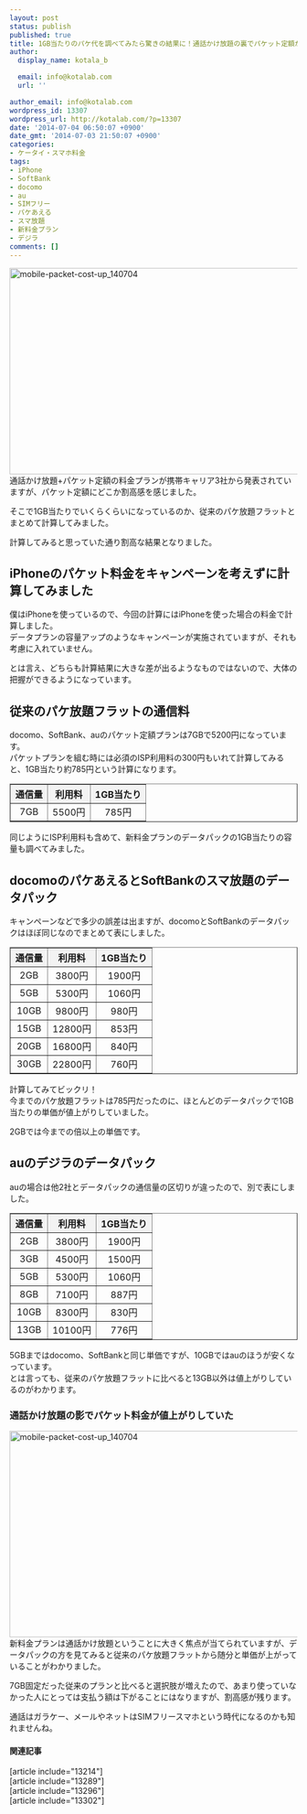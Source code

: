 ```yaml
---
layout: post
status: publish
published: true
title: 1GB当たりのパケ代を調べてみたら驚きの結果に！通話かけ放題の裏でパケット定額が値上がりしていた！
author:
  display_name: kotala_b

  email: info@kotalab.com
  url: ''

author_email: info@kotalab.com
wordpress_id: 13307
wordpress_url: http://kotalab.com/?p=13307
date: '2014-07-04 06:50:07 +0900'
date_gmt: '2014-07-03 21:50:07 +0900'
categories:
- ケータイ・スマホ料金
tags:
- iPhone
- SoftBank
- docomo
- au
- SIMフリー
- パケあえる
- スマ放題
- 新料金プラン
- デジラ
comments: []
---
```

<p><img src="http://kotalab.com/wp-content/uploads/mobile-packet-cost-up_140704-546x361.jpg" alt="mobile-packet-cost-up_140704" width="546" height="361" class="alignnone size-large wp-image-13311" /><br />
通話かけ放題+パケット定額の料金プランが携帯キャリア3社から発表されていますが、パケット定額にどこか割高感を感じました。</p>
<p>そこで1GB当たりでいくらくらいになっているのか、従来のパケ放題フラットとまとめて計算してみました。</p>
<p>計算してみると思っていた通り割高な結果となりました。<br />
<!--more--></p>
<h2>iPhoneのパケット料金をキャンペーンを考えずに計算してみました</h2>
<p>僕はiPhoneを使っているので、今回の計算にはiPhoneを使った場合の料金で計算しました。<br />
データプランの容量アップのようなキャンペーンが実施されていますが、それも考慮に入れていません。</p>
<p>とは言え、どちらも計算結果に大きな差が出るようなものではないので、大体の把握ができるようになっています。</p>
<h2>従来のパケ放題フラットの通信料</h2>
<p>docomo、SoftBank、auのパケット定額プランは7GBで5200円になっています。<br />
パケットプランを組む時には必須のISP利用料の300円もいれて計算してみると、1GB当たり約785円という計算になります。</p>
<table border="1" width="100%" align="center">
<tbody>
<tr bgcolor="#f3f3f3" align="center">
<th>通信量</th>
<th>利用料</th>
<th>1GB当たり</th>
</tr>
<tr align="center">
<td>7GB</td>
<td>5500円</td>
<td>785円</td>
</tr>
</tbody>
</table>
<p>同じようにISP利用料も含めて、新料金プランのデータパックの1GB当たりの容量も調べてみました。</p>
<h2>docomoのパケあえるとSoftBankのスマ放題のデータパック</h2>
<p>キャンペーンなどで多少の誤差は出ますが、docomoとSoftBankのデータパックはほぼ同じなのでまとめて表にしました。</p>
<table border="1" width="100%" align="center">
<tbody>
<tr bgcolor="#f3f3f3" align="center">
<th>通信量</th>
<th>利用料</th>
<th>1GB当たり</th>
</tr>
<tr align="center">
<td>2GB</td>
<td>3800円</td>
<td>1900円</td>
</tr>
<tr align="center">
<td>5GB</td>
<td>5300円</td>
<td>1060円</td>
</tr>
<tr align="center">
<td>10GB</td>
<td>9800円</td>
<td>980円</td>
</tr>
<tr align="center">
<td>15GB</td>
<td>12800円</td>
<td>853円</td>
</tr>
<tr align="center">
<td>20GB</td>
<td>16800円</td>
<td>840円</td>
</tr>
<tr align="center">
<td>30GB</td>
<td>22800円</td>
<td>760円</td>
</tr>
</tbody>
</table>
<p>計算してみてビックリ！<br />
今までのパケ放題フラットは785円だったのに、<span class="b">ほとんどのデータパックで1GB当たりの単価が値上がり</span>していました。</p>
<p>2GBでは今までの倍以上の単価です。</p>
<h2>auのデジラのデータパック</h2>
<p>auの場合は他2社とデータパックの通信量の区切りが違ったので、別で表にしました。</p>
<table border="1" width="100%" align="center">
<tbody>
<tr bgcolor="#f3f3f3" align="center">
<th>通信量</th>
<th>利用料</th>
<th>1GB当たり</th>
</tr>
<tr align="center">
<td>2GB</td>
<td>3800円</td>
<td>1900円</td>
</tr>
<tr align="center">
<td>3GB</td>
<td>4500円</td>
<td>1500円</td>
</tr>
<tr align="center">
<td>5GB</td>
<td>5300円</td>
<td>1060円</td>
</tr>
<tr align="center">
<td>8GB</td>
<td>7100円</td>
<td>887円</td>
</tr>
<tr align="center">
<td>10GB</td>
<td>8300円</td>
<td>830円</td>
</tr>
<tr align="center">
<td>13GB</td>
<td>10100円</td>
<td>776円</td>
</tr>
</tbody>
</table>
<p>5GBまではdocomo、SoftBankと同じ単価ですが、10GBではauのほうが安くなっています。<br />
とは言っても、従来のパケ放題フラットに比べると13GB以外は値上がりしているのがわかります。</p>
<h3>通話かけ放題の影でパケット料金が値上がりしていた</h3>
<p><img src="http://kotalab.com/wp-content/uploads/mobile-packet-cost-up_140704-546x361.jpg" alt="mobile-packet-cost-up_140704" width="546" height="361" class="alignnone size-large wp-image-13311" /><br />
新料金プランは通話かけ放題ということに大きく焦点が当てられていますが、データパックの方を見てみると従来のパケ放題フラットから随分と単価が上がっていることがわかりました。</p>
<p>7GB固定だった従来のプランと比べると選択肢が増えたので、あまり使っていなかった人にとっては支払う額は下がることにはなりますが、割高感が残ります。</p>
<p>通話はガラケー、メールやネットはSIMフリースマホという時代になるのかも知れませんね。</p>
<h4 class="rel">関連記事</h4>
<p>[article include="13214"]<br />
[article include="13289"]<br />
[article include="13296"]<br />
[article include="13302"]</p>

